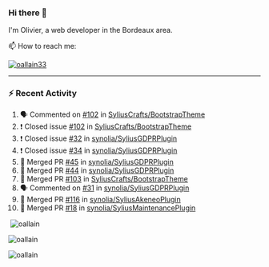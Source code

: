 ### Hi there 👋

I'm Olivier, a web developer in the Bordeaux area.

📫 How to reach me:

<p> <a href="https://twitter.com/oallain33" target="blank"><img src="https://img.shields.io/twitter/follow/oallain33?logo=twitter&style=for-the-badge" alt="oallain33" /></a> </p>

---

### :zap: Recent Activity

<!--START_SECTION:activity-->
1. 🗣 Commented on [#102](https://github.com/SyliusCrafts/BootstrapTheme/issues/102) in [SyliusCrafts/BootstrapTheme](https://github.com/SyliusCrafts/BootstrapTheme)
2. ❗️ Closed issue [#102](https://github.com/SyliusCrafts/BootstrapTheme/issues/102) in [SyliusCrafts/BootstrapTheme](https://github.com/SyliusCrafts/BootstrapTheme)
3. ❗️ Closed issue [#32](https://github.com/synolia/SyliusGDPRPlugin/issues/32) in [synolia/SyliusGDPRPlugin](https://github.com/synolia/SyliusGDPRPlugin)
4. ❗️ Closed issue [#34](https://github.com/synolia/SyliusGDPRPlugin/issues/34) in [synolia/SyliusGDPRPlugin](https://github.com/synolia/SyliusGDPRPlugin)
5. 🎉 Merged PR [#45](https://github.com/synolia/SyliusGDPRPlugin/pull/45) in [synolia/SyliusGDPRPlugin](https://github.com/synolia/SyliusGDPRPlugin)
6. 🎉 Merged PR [#44](https://github.com/synolia/SyliusGDPRPlugin/pull/44) in [synolia/SyliusGDPRPlugin](https://github.com/synolia/SyliusGDPRPlugin)
7. 🎉 Merged PR [#103](https://github.com/SyliusCrafts/BootstrapTheme/pull/103) in [SyliusCrafts/BootstrapTheme](https://github.com/SyliusCrafts/BootstrapTheme)
8. 🗣 Commented on [#31](https://github.com/synolia/SyliusGDPRPlugin/issues/31) in [synolia/SyliusGDPRPlugin](https://github.com/synolia/SyliusGDPRPlugin)
9. 🎉 Merged PR [#116](https://github.com/synolia/SyliusAkeneoPlugin/pull/116) in [synolia/SyliusAkeneoPlugin](https://github.com/synolia/SyliusAkeneoPlugin)
10. 🎉 Merged PR [#18](https://github.com/synolia/SyliusMaintenancePlugin/pull/18) in [synolia/SyliusMaintenancePlugin](https://github.com/synolia/SyliusMaintenancePlugin)
<!--END_SECTION:activity-->

<p>&nbsp;<img align="center" src="https://github-readme-stats.vercel.app/api?username=oallain&show_icons=true&locale=en" alt="oallain" /></p>

<p><img align="center" src="https://github-readme-streak-stats.herokuapp.com/?user=oallain&" alt="oallain" /></p>

<p><img src="https://github-readme-stats.vercel.app/api/top-langs?username=oallain&show_icons=true&locale=en&layout=compact" alt="oallain" /></p>
